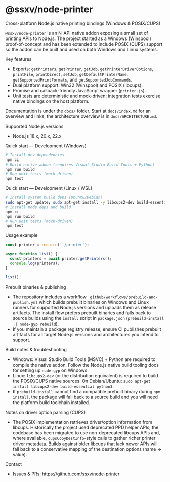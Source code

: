 # @ssxv/node-printer

Cross-platform Node.js native printing bindings (Windows & POSIX/CUPS)

`@ssxv/node-printer` is an N-API native addon exposing a small set of printing APIs to Node.js. The project started as a Windows (Winspool) proof-of-concept and has been extended to include POSIX (CUPS) support so the addon can be built and used on both Windows and Linux systems.

Key features
- Exports: `getPrinters`, `getPrinter`, `getJob`, `getPrinterDriverOptions`, `printFile`, `printDirect`, `setJob`, `getDefaultPrinterName`, `getSupportedPrintFormats`, and `getSupportedJobCommands`.
- Dual platform support: Win32 (Winspool) and POSIX (libcups).
- Promise and callback-friendly JavaScript wrapper (`printer.js`).
- Unit tests are deterministic and mock-driven; integration tests exercise native bindings on the host platform.

Documentation is under the `docs/` folder. Start at `docs/index.md` for an overview and links; the architecture overview is in `docs/ARCHITECTURE.md`.

Supported Node.js versions
- Node.js 18.x, 20.x, 22.x

Quick start — Development (Windows)

```powershell
# Install dev dependencies
npm ci
# Build native addon (requires Visual Studio Build Tools + Python)
npm run build
# Run unit tests (mock-driven)
npm test
```

Quick start — Development (Linux / WSL)

```bash
# Install system build deps (Ubuntu/Debian)
sudo apt-get update; sudo apt-get install -y libcups2-dev build-essential python3
# Install node deps and build
npm ci
npm run build
# Run unit tests (mock-driven)
npm test
```

Usage example

```javascript
const printer = require('./printer');

async function list() {
  const printers = await printer.getPrinters();
  console.log(printers);
}

list();
```

Prebuilt binaries & publishing
- The repository includes a workflow `.github/workflows/prebuild-and-publish.yml` which builds prebuilt binaries on Windows and Linux runners for supported Node.js versions and uploads them as release artifacts. The install flow prefers prebuilt binaries and falls back to source builds using the `install` script in `package.json` (`prebuild-install || node-gyp rebuild`).
- If you maintain a package registry release, ensure CI publishes prebuilt artifacts for all target Node.js versions and architectures you intend to support.

Build notes & troubleshooting
- Windows: Visual Studio Build Tools (MSVC) + Python are required to compile the native addon. Follow the Node.js native build tooling docs for setting up `node-gyp` on Windows.
- Linux: `libcups2-dev` (or the distribution equivalent) is required to build the POSIX/CUPS native sources. On Debian/Ubuntu: `sudo apt-get install libcups2-dev build-essential python3`.
- If `prebuild-install` cannot find a compatible prebuilt binary during `npm install`, the package will fall back to a source build and you will need the platform build toolchain installed.

Notes on driver option parsing (CUPS)
- The POSIX implementation retrieves driver/option information from libcups. Historically the project used deprecated PPD helper APIs; the codebase has been migrated to use non-deprecated libcups APIs and, where available, `cupsCopyDestInfo`-style calls to gather richer printer driver metadata. Builds against older libcups that lack newer APIs will fall back to a conservative mapping of the destination options (name → value).

Contact
- Issues & PRs: https://github.com/ssxv/node-printer
